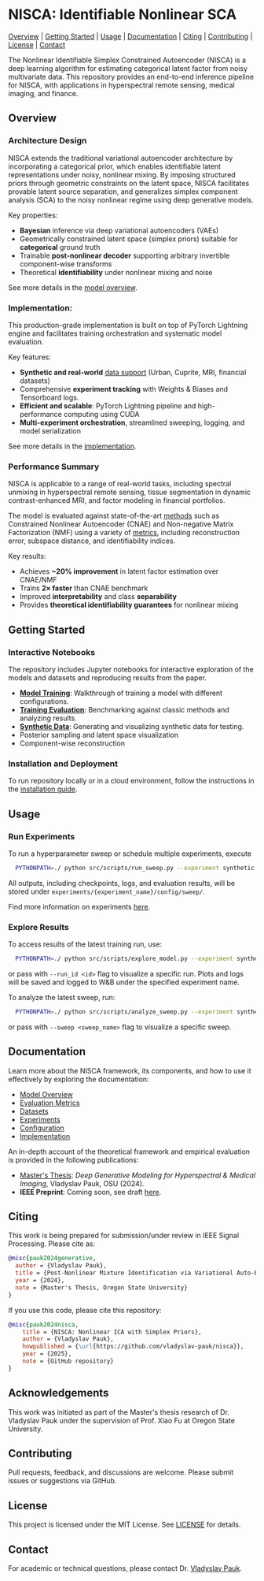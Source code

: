 # NISCA: Identifiable Nonlinear SCA

[Overview](#overview) | 
[Getting Started](#getting-started) |
[Usage](#usage) |
[Documentation](#documentation) |
[Citing](#citing) |
[Contributing](#contributing) |
[License](#license) |
[Contact](#contact)

The Nonlinear Identifiable Simplex Constrained Autoencoder (NISCA) is a deep learning algorithm for estimating categorical latent factor from noisy multivariate data.
This repository provides an end-to-end inference pipeline for NISCA, with applications in hyperspectral remote sensing, medical imaging, and finance.

[//]: # (It includes comprehensive [documentation]&#40;docs/index.md&#41;, reproducible experiment [configurations]&#40;docs/configuration.md&#41;, and interactive [notebooks]&#40;#usage&#41; for demonstration and analysis.  )

[//]: # (This codebase delivers a modular, scalable, and production-ready implementation of the NISCA model.  )


[//]: # (The model leverages variational inference with simplex-constrained latent priors to enable interpretable and theoretically identifiable representations under nonlinear mixing and observational noise. )

[//]: # (This package provides an end-to-end implementation of the NISCA framework.)

[//]: # (- Provides unsupervised latent source separation under nonlinear mixing and noise.)

[//]: # (- Trains deep generative models with interpretable latent representations using simplex constraints.)

[//]: # (- Enables theoretical identifiability for nonlinear ICA settings.)

[//]: # (- Scalable training pipeline with CUDA acceleration and full experiment tracking.)

[//]: # (Welcome to )
[//]: # (This repository provides a production-grade implementation of NISCA — a deep generative framework for modeling multivariate data with categorical priors.)
[//]: # (Designed for unsupervised source separation, if finds most prominent applications in hyperspectral remote sensing, medical imaging &#40;e.g., DCE-MRI&#41;, and financial data modeling.)
[//]: # (a probabilistic model for spectral and multi-channel images.)

[//]: # (# Project Overview: NISCA)

[//]: # (**NISCA &#40;Nonlinear Identifiable Simplex Component Analysis&#41;** is a deep generative framework for unsupervised latent source separation in high-dimensional imaging data. It is designed to disentangle structured latent sources under nonlinear mixing and observational noise, with applications in:)

[//]: # ()
[//]: # (- Hyperspectral remote sensing)

[//]: # (- Dynamic contrast-enhanced MRI)

[//]: # (- Financial time series modeling)

[//]: # ()
[//]: # (The method extends the variational autoencoder &#40;VAE&#41; framework by introducing:)

[//]: # (- Simplex-constrained latent priors &#40;Dirichlet, Logistic-Normal&#41;)

[//]: # (- Invertible nonlinear decoders for post-nonlinear mixtures)

[//]: # (- Identifiability and interpretability under theoretical guarantees)

[//]: # (, aimed at latent source identification.)

[//]: # (It is designed for both research and applied settings, particularly in domains such as hyperspectral remote sensing and dynamic medical imaging &#40;e.g., DCE-MRI&#41;.)

[//]: # (Designed for scalability and modularity, the codebase supports high-performance CUDA-accelerated training and inference and structured experiment orchestration.)

[//]: # (flexible experimentation with model architectures, training configurations, and datasets.)

[//]: # (The framework is designed for scalability and modularity, allowing for easy experimentation with different model architectures and configurations or datasets.)

[//]: # (This repository contains a production-grade implementation, along with exhaustive documentation, and demonstration notebooks.)

[//]: # (Welcome to **NISCA** — a deep generative modeling framework for multivariate data with categorical latent structure and source separation under nonlinear mixing.  )

[//]: # (The framework is designed for both research and applied settings, particularly in domains such as **hyperspectral remote sensing** and **dynamic medical imaging** &#40;e.g., DCE-MRI&#41;.)

[//]: # (Built with scalability and modularity in mind, the codebase supports flexible experimentation with alternative model architectures, training configurations, and datasets.)



[//]: # (The framework is designed to support flexible experimentation across a range of model architectures, training regimes, and datasets.)
[//]: # (It supports both hyperspectral and medical data formats, includes synthetic simulation pipelines, and uses structured experiment tracking.)


[//]: # (## Highlights)
[//]: # (- **Variational autoencoders** with simplex-constrained latent priors &#40;Dirichlet, Logistic-Normal&#41;)
[//]: # (- **Post-nonlinear decoder** supporting arbitrary invertible transforms)
[//]: # (- **Synthetic + real-world** data support &#40;Urban, Cuprite, MRI, financial datasets&#41;)
[//]: # (- **Multi-experiment orchestration**, WandB logging, sweeping, and GCP/Docker compatibility)
[//]: # (- **Metrics for identifiability and recovery**: subspace distance, Amari index, mutual info, etc.)

[//]: # (This repository provides the full codebase, configurations, data utilities, and evaluation framework for **NISCA**, a probabilistic model for **nonlinear, unsupervised source separation** in high-dimensional imaging data, such as hyperspectral images and DCE-MRI scans.)
[//]: # ()
[//]: # (The model is based on a constrained variational autoencoder framework with geometric priors &#40;e.g., Dirichlet&#41; and nonlinear decoders, achieving **identifiable and interpretable latent representations** even in complex post-nonlinear mixtures.)


[//]: # (geometric priors, e.g. Dirichlet, and nonlinear decoders)
[//]: # (complex post-nonlinear mixtures)
[//]: # (tissue and material separation from high-dimensional imaging data)


[//]: # (- [Contact]&#40;#contact&#41;)

## Overview

### Architecture Design
NISCA extends the traditional variational autoencoder architecture by incorporating a categorical prior, which enables identifiable latent representations under noisy, nonlinear mixing.
By imposing structured priors through geometric constraints on the latent space, NISCA facilitates provable latent source separation, and generalizes simplex component analysis (SCA) to the noisy nonlinear regime using deep generative models.


Key properties:
- **Bayesian** inference via deep variational autoencoders (VAEs)
- Geometrically constrained latent space (simplex priors) suitable for **categorical** ground truth
- Trainable **post-nonlinear decoder** supporting arbitrary invertible component-wise transforms
- Theoretical **identifiability** under nonlinear mixing and noise

See more details in the [model overview](docs/model.md).

### Implementation:

This production-grade implementation is built on top of PyTorch Lightning engine and facilitates training orchestration and systematic model evaluation.

Key features:
- **Synthetic and real-world** [data support](docs/datasets.md) (Urban, Cuprite, MRI, financial datasets)
- Comprehensive **experiment tracking** with Weights & Biases and Tensorboard logs.
- **Efficient and scalable**: PyTorch Lightning pipeline and high-performance computing using CUDA
- **Multi-experiment orchestration**, streamlined sweeping, logging, and model serialization

See more details in the [implementation](docs/implementation.md).

[//]: # (- **Modular and scalable** PyTorch Lightning pipeline, integrated with Docker for cloud deployment)
[//]: # (- **Metrics for identifiability and parameter recovery**: subspace distance, Amari index, mutual info, etc.)

[//]: # (### Technological Stack)
[//]: # (- **PyTorch Lightning** for training and evaluation)
[//]: # (- **Weights & Biases &#40;W&B&#41;** for logging)
[//]: # (- **NumPy**, **Matplotlib**, **Scikit-learn**)
[//]: # (- **Docker** + **GCP** compatibility)
[//]: # (- **Configurable JSON experiments**)
[//]: # (- Optional **CUDA** acceleration)

### Performance Summary

NISCA is applicable to a range of real-world tasks, including spectral unmixing in hyperspectral remote sensing, tissue segmentation in dynamic contrast-enhanced MRI, and factor modeling in financial portfolios. 

The model is evaluated against state-of-the-art [methods](docs/benchmarks.md) such as Constrained Nonlinear Autoencoder (CNAE) and Non-negative Matrix Factorization (NMF) using a variety of [metrics](docs/metrics.md), including reconstruction error, subspace distance, and identifiability indices.

[//]: # (Model evaluation is performed on synthetic and real-world datasets, including hyperspectral images &#40;Urban, Cuprite&#41; and DCE-MRI scans, and )

Key results:
- Achieves **~20% improvement** in latent factor estimation over CNAE/NMF
- Trains **2× faster** than CNAE benchmark
- Improved **interpretability** and class **separability**
- Provides **theoretical identifiability guarantees** for nonlinear mixing

[//]: # (The model achieves:)
[//]: # (- 2× faster training convergence with constrained latent space)
[//]: # (- Recovers **interpretable** latent factors)
[//]: # (- Strong generalization to unseen imaging samples)

## Getting Started

### Interactive Notebooks
The repository includes Jupyter notebooks for interactive exploration of the models and datasets and reproducing results from the paper.

[//]: # (Explore interactive Jupyter notebooks covering a range of topics from training to model evaluation and visualization, as well as some experiments.&#41;)

- [**Model Training**](notebooks/model_training.ipynb): Walkthrough of training a model with different configurations.
- [**Training Evaluation**](notebooks/quantitative_evaluation.ipynb): Benchmarking against classic methods and analyzing results. 
- [**Synthetic Data**](notebooks/mixture_model.ipynb): Generating and visualizing synthetic data for testing.
- Posterior sampling and latent space visualization
- Component-wise reconstruction

[//]: # (- Quantitative evaluation and benchmark comparisons)
[//]: # (- Model training walkthrough)
[//]: # (- Posterior sampling and latent space visualization)
[//]: # (Sweep summary and performance evaluation)
[//]: # (Available in notebooks/ and notebooks/figures/.)

### Installation and Deployment

To run repository locally or in a cloud environment, follow the instructions in the [installation guide](docs/installation.md).

## Usage



### Run Experiments

To run a hyperparameter sweep or schedule multiple experiments, execute

```bash
  PYTHONPATH=./ python src/scripts/run_sweep.py --experiment synthetic --sweep test_run
```

All outputs, including checkpoints, logs, and evaluation results, will be stored under `experiments/{experiment_name}/config/sweep/`.

Find more information on experiments [here](nisca.wiki/experiments).

### Explore Results

To access results of the latest training run, use:

```bash
  PYTHONPATH=./ python src/scripts/explore_model.py --experiment synthetic
```
or pass with `--run_id <id>` flag to visualize a specific run.
Plots and logs will be saved and logged to W&B under the specified experiment name.


To analyze the latest sweep, run:

```bash
  PYTHONPATH=./ python src/scripts/analyze_sweep.py --experiment synthetic
```
or pass with `--sweep <sweep_name>` flag to visualize a specific sweep.

## Documentation

[//]: # (For more details refer to [documentation]&#40;docs/index.md&#41;.)

Learn more about the NISCA framework, its components, and how to use it effectively by exploring the documentation:

- [Model Overview](docs/model.md)
- [Evaluation Metrics](docs/metrics.md)
- [Datasets](docs/datasets.md)
- [Experiments](docs/experiments.md)
- [Configuration](docs/configuration.md)
- [Implementation](docs/implementation.md)

An in-depth account of the theoretical framework and empirical evaluation is provided in the following publications:

- [Master's Thesis](pubs/thesis.pdf): *Deep Generative Modeling for Hyperspectral & Medical Imaging*, Vladyslav Pauk, OSU (2024).
- **IEEE Preprint**: Coming soon, see draft [here](pubs/preprint.pdf).



## Citing

This work is being prepared for submission/under review in IEEE Signal Processing.
Please cite as: 
```bibtex
@misc{pauk2024generative,
  author = {Vladyslav Pauk},
  title = {Post-Nonlinear Mixture Identification via Variational Auto-Encoding},
  year = {2024},
  note = {Master's Thesis, Oregon State University}
}
```

If you use this code, please cite this repository:
```bibtex
@misc{pauk2024nisca,
    title = {NISCA: Nonlinear ICA with Simplex Priors},
    author = {Vladyslav Pauk},
    howpublished = {\url{https://github.com/vladyslav-pauk/nisca}},
    year = {2025},
    note = {GitHub repository}
}
```


## Acknowledgements

This work was initiated as part of the Master's thesis research of Dr. Vladyslav Pauk under the supervision of Prof. Xiao Fu at Oregon State University.


[//]: # (## Contact)

[//]: # ()
[//]: # (- **Author**: Dr. Vladyslav Pauk  )

[//]: # (- **Email**: [paukvp@gmail.com]&#40;mailto:paukvp@gmail.com&#41;  )

[//]: # (- **Website**: [linkedin.com/vladyslav-pauk]&#40;https://www.linkedin.com/in/vladyslav-pauk&#41;)


## Contributing

Pull requests, feedback, and discussions are welcome. Please submit issues or suggestions via GitHub.


## License

This project is licensed under the MIT License. See [LICENSE](LICENSE) for details.

## Contact

For academic or technical questions, please contact Dr. [Vladyslav Pauk](mailto:paukvp@gmail.com).